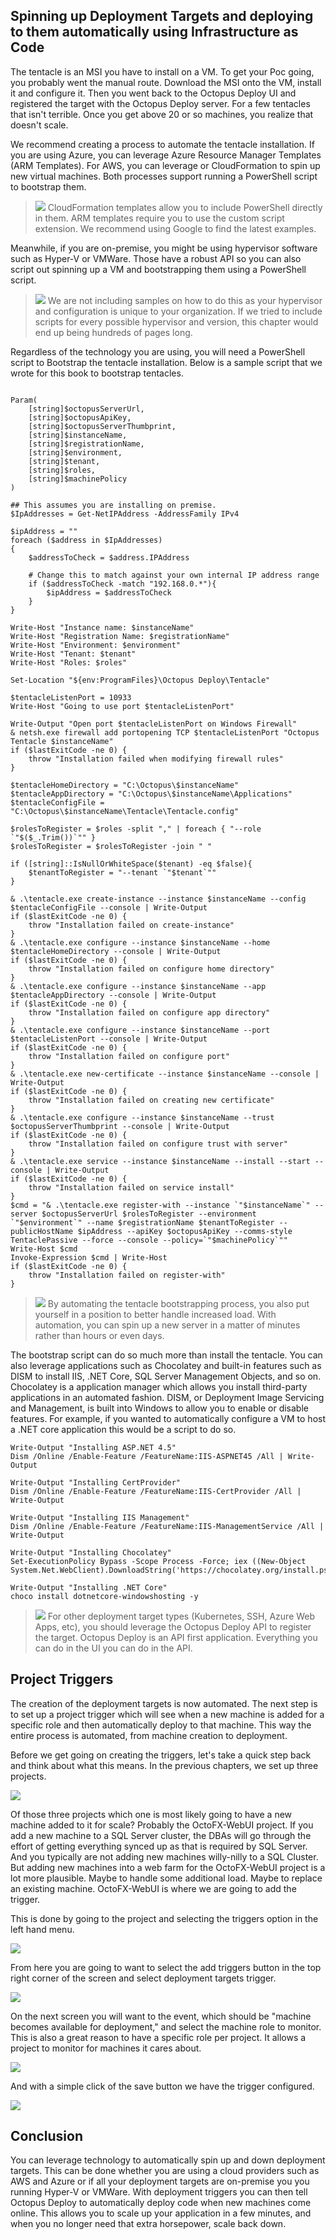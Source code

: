 ## Spinning up Deployment Targets and deploying to them automatically using Infrastructure as Code

The tentacle is an MSI you have to install on a VM.  To get your Poc going, you probably went the manual route.  Download the MSI onto the VM, install it and configure it.  Then you went back to the Octopus Deploy UI and registered the target with the Octopus Deploy server.  For a few tentacles that isn't terrible.  Once you get above 20 or so machines, you realize that doesn't scale.

We recommend creating a process to automate the tentacle installation.  If you are using Azure, you can leverage Azure Resource Manager Templates (ARM Templates).  For AWS, you can leverage or CloudFormation to spin up new virtual machines.  Both processes support running a PowerShell script to bootstrap them.

> ![](images/professoroctopus.png) CloudFormation templates allow you to include PowerShell directly in them.  ARM templates require you to use the custom script extension.  We recommend using Google to find the latest examples.  

Meanwhile, if you are on-premise, you might be using hypervisor software such as Hyper-V or VMWare.  Those have a robust API so you can also script out spinning up a VM and bootstrapping them using a PowerShell script.  

> ![](images/professoroctopus.png) We are not including samples on how to do this as your hypervisor and configuration is unique to your organization.  If we tried to include scripts for every possible hypervisor and version, this chapter would end up being hundreds of pages long.

Regardless of the technology you are using, you will need a PowerShell script to Bootstrap the tentacle installation.  Below is a sample script that we wrote for this book to bootstrap tentacles.

``` PS

Param(
    [string]$octopusServerUrl,
    [string]$octopusApiKey,
    [string]$octopusServerThumbprint,
    [string]$instanceName,
    [string]$registrationName,
    [string]$environment,
    [string]$tenant,
    [string]$roles,
    [string]$machinePolicy
)

## This assumes you are installing on premise.  
$IpAddresses = Get-NetIPAddress -AddressFamily IPv4

$ipAddress = ""
foreach ($address in $IpAddresses)
{
    $addressToCheck = $address.IPAddress

    # Change this to match against your own internal IP address range
    if ($addressToCheck -match "192.168.0.*"){
        $ipAddress = $addressToCheck
    }
}

Write-Host "Instance name: $instanceName"
Write-Host "Registration Name: $registrationName"
Write-Host "Environment: $environment"
Write-Host "Tenant: $tenant"
Write-Host "Roles: $roles"

Set-Location "${env:ProgramFiles}\Octopus Deploy\Tentacle"

$tentacleListenPort = 10933
Write-Host "Going to use port $tentacleListenPort"

Write-Output "Open port $tentacleListenPort on Windows Firewall"
& netsh.exe firewall add portopening TCP $tentacleListenPort "Octopus Tentacle $instanceName"
if ($lastExitCode -ne 0) {
    throw "Installation failed when modifying firewall rules"
}

$tentacleHomeDirectory = "C:\Octopus\$instanceName"
$tentacleAppDirectory = "C:\Octopus\$instanceName\Applications"
$tentacleConfigFile = "C:\Octopus\$instanceName\Tentacle\Tentacle.config"

$rolesToRegister = $roles -split "," | foreach { "--role `"$($_.Trim())`"" }
$rolesToRegister = $rolesToRegister -join " "

if ([string]::IsNullOrWhiteSpace($tenant) -eq $false){
    $tenantToRegister = "--tenant `"$tenant`""
}

& .\tentacle.exe create-instance --instance $instanceName --config $tentacleConfigFile --console | Write-Output
if ($lastExitCode -ne 0) {
    throw "Installation failed on create-instance"
}
& .\tentacle.exe configure --instance $instanceName --home $tentacleHomeDirectory --console | Write-Output
if ($lastExitCode -ne 0) {
    throw "Installation failed on configure home directory"
}
& .\tentacle.exe configure --instance $instanceName --app $tentacleAppDirectory --console | Write-Output
if ($lastExitCode -ne 0) {
    throw "Installation failed on configure app directory"
}
& .\tentacle.exe configure --instance $instanceName --port $tentacleListenPort --console | Write-Output
if ($lastExitCode -ne 0) {
    throw "Installation failed on configure port"
}
& .\tentacle.exe new-certificate --instance $instanceName --console | Write-Output
if ($lastExitCode -ne 0) {
    throw "Installation failed on creating new certificate"
}
& .\tentacle.exe configure --instance $instanceName --trust $octopusServerThumbprint --console | Write-Output
if ($lastExitCode -ne 0) {
    throw "Installation failed on configure trust with server"
}
& .\tentacle.exe service --instance $instanceName --install --start --console | Write-Output
if ($lastExitCode -ne 0) {
    throw "Installation failed on service install"
}
$cmd = "& .\tentacle.exe register-with --instance `"$instanceName`" --server $octopusServerUrl $rolesToRegister --environment `"$environment`" --name $registrationName $tenantToRegister --publicHostName $ipAddress --apiKey $octopusApiKey --comms-style TentaclePassive --force --console --policy=`"$machinePolicy`""
Write-Host $cmd
Invoke-Expression $cmd | Write-Host
if ($lastExitCode -ne 0) {
    throw "Installation failed on register-with"
}
```

> ![](images/professoroctopus.png) By automating the tentacle bootstrapping process, you also put yourself in a position to better handle increased load.  With automation, you can spin up a new server in a matter of minutes rather than hours or even days.

The bootstrap script can do so much more than install the tentacle.  You can also leverage applications such as Chocolatey and built-in features such as DISM to install IIS, .NET Core, SQL Server Management Objects, and so on.  Chocolatey is a application manager which allows you install third-party applications in an automated fashion.  DISM, or Deployment Image Servicing and Management, is built into Windows to allow you to enable or disable features.  For example, if you wanted to automatically configure a VM to host a .NET core application this would be a script to do so.

```PS
Write-Output "Installing ASP.NET 4.5"
Dism /Online /Enable-Feature /FeatureName:IIS-ASPNET45 /All | Write-Output

Write-Output "Installing CertProvider"
Dism /Online /Enable-Feature /FeatureName:IIS-CertProvider /All | Write-Output

Write-Output "Installing IIS Management"
Dism /Online /Enable-Feature /FeatureName:IIS-ManagementService /All | Write-Output

Write-Output "Installing Chocolatey"
Set-ExecutionPolicy Bypass -Scope Process -Force; iex ((New-Object System.Net.WebClient).DownloadString('https://chocolatey.org/install.ps1'))

Write-Output "Installing .NET Core"
choco install dotnetcore-windowshosting -y
```

> ![](images/professoroctopus.png) For other deployment target types (Kubernetes, SSH, Azure Web Apps, etc), you should leverage the Octopus Deploy API to register the target.  Octopus Deploy is an API first application.  Everything you can do in the UI you can do in the API.

## Project Triggers

The creation of the deployment targets is now automated.  The next step is to set up a project trigger which will see when a new machine is added for a specific role and then automatically deploy to that machine.  This way the entire process is automated, from machine creation to deployment.  

Before we get going on creating the triggers, let's take a quick step back and think about what this means.  In the previous chapters, we set up three projects.  

![](images/deploymenttargets-allprojects.png)

Of those three projects which one is most likely going to have a new machine added to it for scale?  Probably the OctoFX-WebUI project.  If you add a new machine to a SQL Server cluster, the DBAs will go through the effort of getting everything synced up as that is required by SQL Server.  And you typically are not adding new machines willy-nilly to a SQL Cluster.  But adding new machines into a web farm for the OctoFX-WebUI project is a lot more plausible.  Maybe to handle some additional load.  Maybe to replace an existing machine.  OctoFX-WebUI is where we are going to add the trigger.

This is done by going to the project and selecting the triggers option in the left hand menu.

![](images/deploymenttargets-notriggers.png)

From here you are going to want to select the add triggers button in the top right corner of the screen and select deployment targets trigger.

![](images/deploymenttargets-addtriggeroptions.png)

On the next screen you will want to the event, which should be "machine becomes available for deployment," and select the machine role to monitor.  This is also a great reason to have a specific role per project.  It allows a project to monitor for machines it cares about.

![](images/deploymenttargets-addtriggerform.png)

And with a simple click of the save button we have the trigger configured.

![](images/deploymenttargets-configureddeploymenttriggers.png)

## Conclusion

You can leverage technology to automatically spin up and down deployment targets.  This can be done whether you are using a cloud providers such as AWS and Azure or if all your deployment targets are on-premise you you running Hyper-V or VMWare.  With deployment triggers you can then tell Octopus Deploy to automatically deploy code when new machines come online.  This allows you to scale up your application in a few minutes, and when you no longer need that extra horsepower, scale back down.